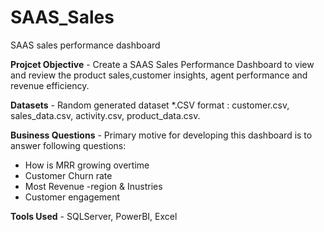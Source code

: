 # SAAS_Sales
SAAS sales performance dashboard

**Projcet Objective** - Create a SAAS Sales Performance Dashboard to view and review the product sales,customer insights, agent performance and revenue efficiency. 

**Datasets** - Random generated dataset *.CSV format : customer.csv, sales_data.csv, activity.csv, product_data.csv. 

**Business Questions** - Primary motive for developing this dashboard is to answer following questions:
  - How is MRR growing overtime
  - Customer Churn rate
  - Most Revenue -region & Inustries
  - Customer engagement

**Tools Used** - SQLServer, PowerBI, Excel
